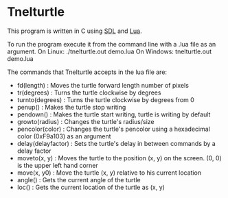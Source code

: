 Tnelturtle
==========

This program is written in C using [SDL](https://www.libsdl.org/) and [Lua](http://lua.org).

To run the program execute it from the command line with a .lua file as an argument.
On Linux:
./tnelturtle.out demo.lua
On Windows:
tnelturtle.out demo.lua

The commands that Tnelturtle accepts in the lua file are:

* fd(length)
 : Moves the turtle forward length number of pixels
* tr(degrees)
 : Turns the turtle clockwise by degrees
* turnto(degrees)
 : Turns the turtle clockwise by degrees from 0
* penup()
 : Makes the turtle stop writing
* pendown()
 : Makes the turtle start writing, turtle is writing by default
* growto(radius)
 : Changes the turtle's radius/size
* pencolor(color)
 : Changes the turtle's pencolor using a hexadecimal color (0xF9a103) as an argument
* delay(delayfactor)
 : Sets the turtle's delay in between commands by a delay factor
* moveto(x, y)
 : Moves the turtle to the position (x, y) on the screen. (0, 0) is the upper left hand corner
* move(x, y0)
 : Move the turtle (x, y) relative to his current location
* angle()
 : Gets the current angle of the turtle
* loc()
 : Gets the current location of the turtle as (x, y)
